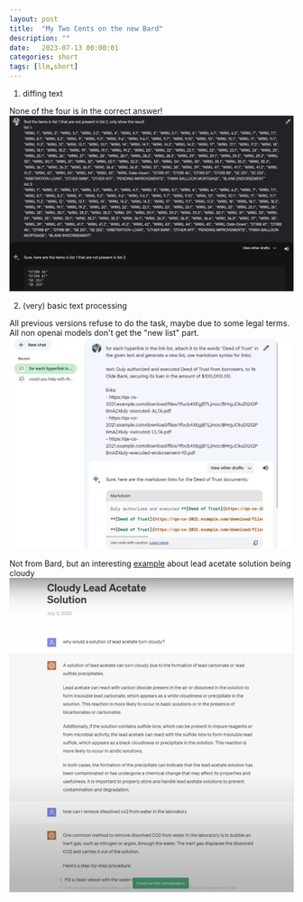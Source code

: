 ```yaml
---
layout: post
title:  "My Two Cents on the new Bard"
description: ""
date:   2023-07-13 00:00:01
categories: short
tags: [llm,short]
---
```


1. diffing text

None of the four is in the correct answer!
![diffing text](/images/bard-2023-07-13-3.png)

2. (very) basic text processing

All previous versions refuse to do the task, maybe due to some legal terms. All non openai models don't get the "new list" part.
![text processing](/images/bard-2023-07-13-1.jpg)

Not from Bard, but an interesting [example](https://www.youtube.com/watch?v=-cAB5FG4bXI&t=993s) about lead acetate solution being cloudy
![lead acetate cloudy](/images/bard-2023-07-13-2.png)

